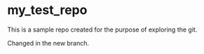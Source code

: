 # my_test_repo
This is a sample repo created for the purpose of exploring the git.

Changed in the new branch.

